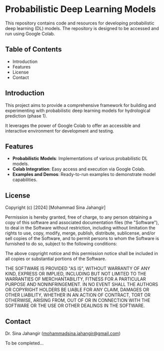 # Probabilistic Deep Learning Models

This repository contains code and resources for developing probabilistic deep learning (DL) models. The repository is designed to be accessed and run using Google Colab.

## Table of Contents
- Introduction
- Features
- License
- Contact

## Introduction
This project aims to provide a comprehensive framework for building and experimenting with probabilistic deep learning models for hydrological prediction (phase 1).

It leverages the power of Google Colab to offer an accessible and interactive environment for development and testing.

## Features
- **Probabilistic Models**: Implementations of various probabilistic DL models.
- **Colab Integration**: Easy access and execution via Google Colab.
- **Examples and Demos**: Ready-to-run examples to demonstrate model capabilities.

## License
Copyright (c) [2024] [Mohammad Sina Jahangir]

Permission is hereby granted, free of charge, to any person obtaining a copy
of this software and associated documentation files (the "Software"), to deal
in the Software without restriction, including without limitation the rights
to use, copy, modify, merge, publish, distribute, sublicense, and/or sell
copies of the Software, and to permit persons to whom the Software is
furnished to do so, subject to the following conditions:

The above copyright notice and this permission notice shall be included in
all copies or substantial portions of the Software.

THE SOFTWARE IS PROVIDED "AS IS", WITHOUT WARRANTY OF ANY KIND, EXPRESS OR
IMPLIED, INCLUDING BUT NOT LIMITED TO THE WARRANTIES OF MERCHANTABILITY,
FITNESS FOR A PARTICULAR PURPOSE AND NONINFRINGEMENT. IN NO EVENT SHALL THE
AUTHORS OR COPYRIGHT HOLDERS BE LIABLE FOR ANY CLAIM, DAMAGES OR OTHER
LIABILITY, WHETHER IN AN ACTION OF CONTRACT, TORT OR OTHERWISE, ARISING FROM,
OUT OF OR IN CONNECTION WITH THE SOFTWARE OR THE USE OR OTHER DEALINGS IN
THE SOFTWARE.

## Contact
Dr. Sina Jahangir (mohammadsina.jahangir@gmail.com)

To be completed...
